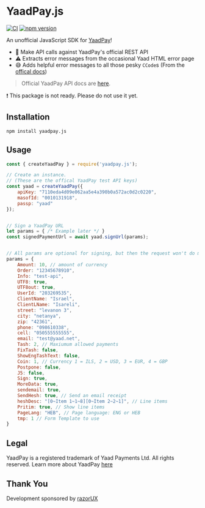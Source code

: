 # YaadPay.js
[![CI](https://github.com/AnalyzePlatypus/yaadpay.js/actions/workflows/test.yml/badge.svg)](https://github.com/AnalyzePlatypus/yaadpay.js/actions/workflows/test.yml)
[![npm version](https://badge.fury.io/js/yaadpay.js.svg)](https://badge.fury.io/js/yaadpay.js)

An unofficial JavaScript SDK for [YaadPay](https://yaadpay.yaad.net/yaadpay/)!

- 🚀 Make API calls against YaadPay's official REST API
- ⚠️ Extracts error messages from the occasional Yaad HTML error page
- 😅 Adds helpful error messages to all those pesky `CCode`s (From the [offical docs]('https://yaadpay.docs.apiary.io/#introduction/error-codes/yaadpay-error-codes-hebrew'))

> Official YaadPay API docs are [here](https://yaadpay.docs.apiary.io/#introduction).

❗ This package is not ready. Please do not use it yet.

## Installation

```
npm install yaadpay.js
```

## Usage

```js
const { createYaadPay } = require('yaadpay.js');

// Create an instance.
// (These are the offical YaadPay test API keys)
const yaad = createYaadPay({
	apiKey: "7110eda4d09e062aa5e4a390b0a572ac0d2c0220",
	masofId: "0010131918",
	passp: "yaad"
});	


// Sign a YaadPay URL
let params = { /* Example later */ } 
const signedPaymentUrl = await yaad.signUrl(params);


// All params are optional for signing, but then the request won't do much!
params = {
	Amount: 10, // amount of currency
	Order: "12345678910",
	Info: "test-api",
	UTF8: true,
	UTF8out: true,
	UserId: "203269535",
	ClientName: "Israel",
	ClientLName: "Isareli",
	street: "levanon 3",
	city: "netanya",
	zip: "42361",
	phone: "098610338",
	cell: "050555555555",
	email: "test@yaad.net",
	Tash: 2, // Maxiumum allowed payments
	FixTash: false,
	ShowEngTashText: false,
	Coin: 1, // Currency 1 = ILS, 2 = USD, 3 = EUR, 4 = GBP
	Postpone: false,
	J5: false,
	Sign: true,
	MoreData: true,
	sendemail: true,
	SendHesh: true, // Send an email receipt
	heshDesc: "[0~Item 1~1~8][0~Item 2~2~1]", // Line items
	Pritim: true, // Show line items
	PageLang: "HEB", // Page language: ENG or HEB
	tmp: 1 // Form Template to use
}

```

## Legal

YaadPay is a registered trademark of Yaad Payments Ltd. All rights reserved.
Learn more about YaadPay [here](https://yaadpay.yaad.net/yaadpay/)

## Thank You

Development sponsored by [razorUX](razorux.com)